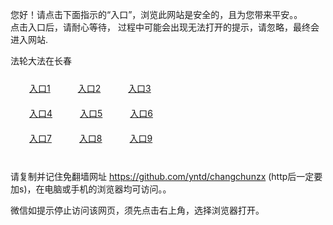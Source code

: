 您好！请点击下面指示的“入口”，浏览此网站是安全的，且为您带来平安。。 <br/>
点击入口后，请耐心等待， 过程中可能会出现无法打开的提示，请忽略，最终会进入网站. </br>

法轮大法在长春<br/>
<div style="padding:10px"><a style="margin:20px" target="_blank" href="https://d10kxj8sq65ewa.cloudfront.net/2Qpsp?ztxgic" id="ccLink1" rel="nofollow">入口1</a> <a target="_blank" style="margin:20px" href="https://d1hsyn5w6hwxup.cloudfront.net/2Qpsp?xdghmqo" id="ccLink2" rel="nofollow">入口2</a> <a style="margin:20px" target="_blank" href="https://d1cmzrvbxuhzpn.cloudfront.net/2Qpsp?yahfnmoa" id="ccLink3" rel="nofollow">入口3</a></div>

<div style="padding:10px" ><a style="margin:20px" target="_blank" href="https://d10kxj8sq65ewa.cloudfront.net/2Qpsp?ztxgic" id="ccLink4" rel="nofollow">入口4</a> <a style="margin:20px" href="https://d1hsyn5w6hwxup.cloudfront.net/2Qpsp?xdghmqo" target="_blank" id="ccLink5" rel="nofollow">入口5</a> <a style="margin:20px" href="https://d1cmzrvbxuhzpn.cloudfront.net/2Qpsp?yahfnmoa" target="_blank" id="ccLink6" rel="nofollow">入口6</a></div>

<div style="padding:10px"><a style="margin:20px" target="_blank" href="https://d10kxj8sq65ewa.cloudfront.net/2Qpsp?ztxgic" id="ccLink7" rel="nofollow">入口7</a> <a style="margin:20px" href="https://d1hsyn5w6hwxup.cloudfront.net/2Qpsp?xdghmqo" target="_blank" id="ccLink8" rel="nofollow">入口8</a> <a style="margin:20px" target="_blank" href="https://d1cmzrvbxuhzpn.cloudfront.net/2Qpsp?yahfnmoa" id="ccLink9" rel="nofollow">入口9</a></div>

<br/>



请复制并记住免翻墙网址 https://github.com/yntd/changchunzx (http后一定要加s)，在电脑或手机的浏览器均可访问。。<br/>

微信如提示停止访问该网页，须先点击右上角，选择浏览器打开。
